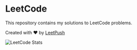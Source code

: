 # LeetCode

This repository contains my solutions to LeetCode problems.

Created with :heart: by [LeetPush](https://github.com/husamahmud/LeetPush)

![LeetCode Stats](https://leetcard.jacoblin.cool/marvelous_raven?theme=catppuccinMocha&font=Lato)

